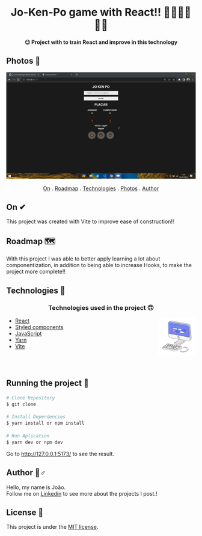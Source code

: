 <h1 align="center">
Jo-Ken-Po game with React!! 🖐🏾👊🏾✌🏾
</h1>

<h4 align="center">
  😉 Project with to train React and improve in this technology
</h4>

## Photos 🎴
<div align ='center'>

<img src="./public/readme-assets/jokepo.gif" alt='gif-porjeto'>

</div>

<p align="center">   
   <a href="#on">On</a> .
   <a href="#roadmap">Roadmap</a> .
   <a href="#technologies">Technologies</a> .
   <a href="#photos">Photos</a> . 
   <a href="#author">Author</a> 
   
 </p>


   
 ## On ✔
     
   <p> This project was created with Vite to improve ease of construction!!</p>
   
   
   
 ## Roadmap 🗺
   
   <p> 
With this project I was able to better apply learning a lot about componentization, 
in addition to being able to increase Hooks, to make the project more complete!!</p>
   
   
 ## Technologies 🚀
   
   <h3 align="center"> Technologies used in the project 🙃 </h3>
   
   <img src='./public/readme-assets/computer1.gif' alt='gif-de-computador' align='right' width='20%'/>

- [React](https://pt-br.reactjs.org/)  
- [Styled components](https://styled-components.com/)  
- [JavaScript](https://www.javascript.com/)
- [Yarn](https://yarnpkg.com/)  
- [Vite](https://vitejs.dev/)  


<br>
<br>

## Running the project 🎢

```bash
# Clone Repository
$ git clone 

# Install Dependencies
$ yarn install or npm install

# Run Aplication
$ yarn dev or npm dev 

```
Go to http://127.0.0.1:5173/ to see the result.

   

## Author 🏾‍♂️
   <p> Hello, my name is João. <br> Follow me on <a href="https://www.linkedin.com/in/jo%C3%A3o-soares13/" target="_blank">Linkedin</a> to see more about the projects I post.!</p>

## License 📝

This project is under the [MIT license](./LICENSE).


   
